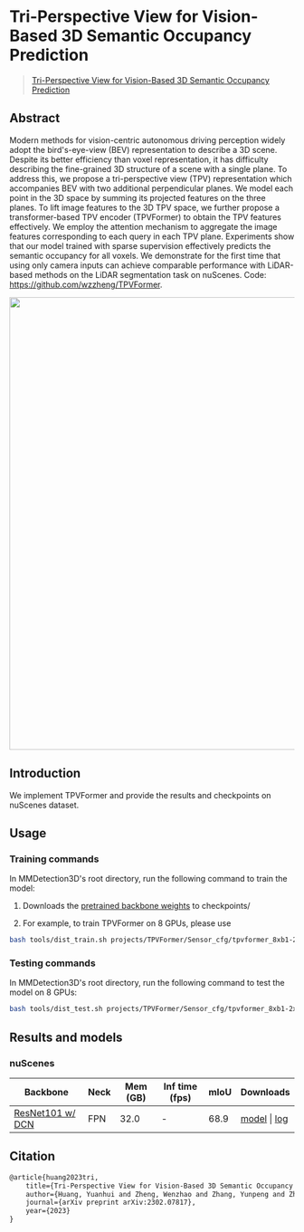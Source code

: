 # Tri-Perspective View for Vision-Based 3D Semantic Occupancy Prediction

> [Tri-Perspective View for Vision-Based 3D Semantic Occupancy Prediction](https://arxiv.org/abs/2302.07817)

<!-- [ALGORITHM] -->

## Abstract

Modern methods for vision-centric autonomous driving perception widely adopt the bird's-eye-view (BEV) representation to describe a 3D scene. Despite its better efficiency than voxel representation, it has difficulty describing the fine-grained 3D structure of a scene with a single plane. To address this, we propose a tri-perspective view (TPV) representation which accompanies BEV with two additional perpendicular planes. We model each point in the 3D space by summing its projected features on the three planes. To lift image features to the 3D TPV space, we further propose a transformer-based TPV encoder (TPVFormer) to obtain the TPV features effectively. We employ the attention mechanism to aggregate the image features corresponding to each query in each TPV plane. Experiments show that our model trained with sparse supervision effectively predicts the semantic occupancy for all voxels. We demonstrate for the first time that using only camera inputs can achieve comparable performance with LiDAR-based methods on the LiDAR segmentation task on nuScenes. Code: https://github.com/wzzheng/TPVFormer.

<div align=center>
<img src="https://github.com/traveller59/spconv/assets/72679458/8cc8caa6-b330-4f32-9599-3811dc5d7332" width="800"/>
</div>

## Introduction

We implement TPVFormer and provide the results and checkpoints on nuScenes dataset.

## Usage

<!-- For a typical model, this section should contain the commands for training and testing. You are also suggested to dump your environment specification to env.yml by `conda env export > env.yml`. -->

### Training commands

In MMDetection3D's root directory, run the following command to train the model:

1. Downloads the [pretrained backbone weights](https://download.openmmlab.com/mmdetection3d/v1.1.0_models/tpvformer/tpvformer_8xb1-2x_nus-seg/tpvformer_pretrained_fcos3d_r101_dcn.pth) to checkpoints/

2. For example, to train TPVFormer on 8 GPUs, please use

```bash
bash tools/dist_train.sh projects/TPVFormer/Sensor_cfg/tpvformer_8xb1-2x_nus-seg.py 8
```

### Testing commands

In MMDetection3D's root directory, run the following command to test the model on 8 GPUs:

```bash
bash tools/dist_test.sh projects/TPVFormer/Sensor_cfg/tpvformer_8xb1-2x_nus-seg.py  ${CHECKPOINT_PATH} 8
```

## Results and models

### nuScenes

| Backbone                                                                                                                                         | Neck | Mem (GB) | Inf time (fps) | mIoU | Downloads                                                                                                                                                                                                                                                                                                             |
| ------------------------------------------------------------------------------------------------------------------------------------------------ | ---- | -------- | -------------- | ---- | --------------------------------------------------------------------------------------------------------------------------------------------------------------------------------------------------------------------------------------------------------------------------------------------------------------------- |
| [ResNet101 w/ DCN](https://github.com/open-mmlab/mmdetection3d/blob/main/configs/fcos3d/fcos3d_r101-caffe-dcn_fpn_head-gn_8xb2-1x_nus-mono3d.py) | FPN  | 32.0     | -              | 68.9 | [model](https://download.openmmlab.com/mmdetection3d/v1.1.0_models/tpvformer/tpvformer_8xb1-2x_nus-seg/tpvformer_8xb1-2x_nus-seg_20230411_150639-bd3844e2.pth) \| [log](https://download.openmmlab.com/mmdetection3d/v1.1.0_models/tpvformer/tpvformer_8xb1-2x_nus-seg/tpvformer_8xb1-2x_nus-seg_20230411_150639.log) |

## Citation

```latex
@article{huang2023tri,
    title={Tri-Perspective View for Vision-Based 3D Semantic Occupancy Prediction},
    author={Huang, Yuanhui and Zheng, Wenzhao and Zhang, Yunpeng and Zhou, Jie and Lu, Jiwen },
    journal={arXiv preprint arXiv:2302.07817},
    year={2023}
}
```
